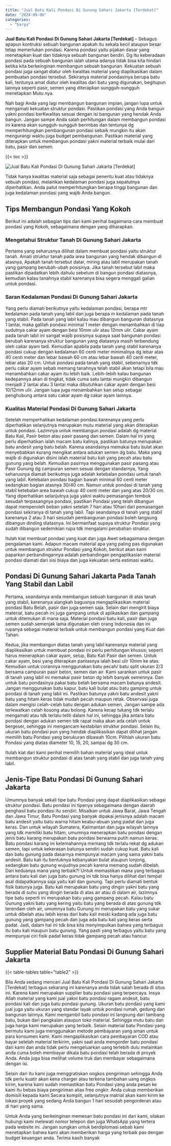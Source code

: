 ```yaml
---
title: "Jual Batu Kali Pondasi Di Gunung Sahari Jakarta [Terdekat]"
date: "2024-09-06"
categories: 
  - "harga"
---
```


**Jual Batu Kali Pondasi Di Gunung Sahari Jakarta \[Terdekat\]** – Sebagus apapun kontruksi sebuah bangunan apakah itu sekala kecil ataupun besar tetap memerlukan pondasi. Karena pondasi yaitu pijakan dasar yang menetapkan kuat dan tidaknya sebuah bangunan berdiri. Dg itu keberadaan pondasi pada sebuah bangunan ialah utama adanya tidak bisa kita hindari ketika kita berkeinginan membangun sebuah bangunan. Kekuatan sebuah pondasi juga sangat diatur oleh kwalitas material yang diaplikasikan dalam pembuatan pondasi tersebut. Sekiranya material pondasinya berupa batu kali, tentunya amat diatur oleh kwalitas dari batu yang digunakan, begitupun lainnya seperti pasir, semen yang diterapkan sungguh-sungguh menetapkan Mutu nya.

Nah bagi Anda yang lagi membangun bangunan impian, jangan lupa untuk mengamati kekuatan struktur pondasi. Pastikan pondasi yang Anda bangun yakni pondasi berKwalitas sesuai dengan isi bangunan yang hendak Anda bangun. Jangan sampe Anda salah perhitungan dalam membangun pondasi ini karena akan sungguh-sungguh berimbas dan tentunya dg memperhitungkan pembangunan pondasi sebaik mungkin itu akan mengurangi waktu juga budget pembangunan. Pastikan material yang diterapkan untuk membangun pondasi yakni material terbaik mulai dari batu, pasir dan semen.

{{< toc >}}

![Jual Batu Kali Pondasi Di Gunung Sahari Jakarta [Terdekat]](/images/jual-batu-kali-03.png)

Tidak hanya kwalitas material saja sebagai penentu kuat atau tidaknya sebuah pondasi, melainkan kedalaman pondasi juga sepatutnya diperhatikan. Anda patut memperhitungkan berapa tinggi bangunan dan juga kedalaman pondasi yang wajib Anda bangun.

## Tips Membangun Pondasi Yang Kokoh

Berikut ini adalah sebagian tips dari kami perihal bagaimana cara membuat pondasi yang Kokoh, sebagaimana dengan yang diharapkan.

### Mengetahui Struktur Tanah Di Gunung Sahari Jakarta

Pertama yang seharusnya dilihat dalam membuat pondasi yaitu struktur tanah. Amati struktur tanah pada area bangunan yang hendak dibangun di atasnya, Apakah tanah tersebut datar, miring atau labil merupakan tanah yang gampang berubah-ubah posisinya. Jika tanah tersebut labil maka pastikan dipadatkan lebih dahulu sebelum di bangun pondasi diatasnya, kemudian kalau tanahnya stabil karenanya bisa segera menggali galian untuk pondasi.

### Saran Kedalaman Pondasi Di Gunung Sahari Jakarta

Yang perlu diamati berikutnya yaitu kedalaman pondasi, berapa mtr kedalaman pada tanah yang labil dan juga berapa m kedalaman pada tanah yang stabil. Pada tanah yang labil kalau mau dibangun bangunan diatasnya 1 lantai, maka galilah pondasi minimal 1 meter dengan menambahkan di tiap sudutnya cakar ayam dengan besi 10mm ulir atau 12mm ulir. Cakar ayam pada tanah labil ini sangat wajib posisinya supaya saat bangunan pondasi berubah karenanya struktur bangunan yang diatasnya masih terbendung oleh cakar ayam tadi. Kemudian apabila pada tanah yang stabil karenanya pondasi cukup dengan kedalaman 60 centi meter minimalnya dg lebar atas 40 centi meter dan lebar bawah 60 cm atau lebar bawah 40 centi meter, lebar atas 20 cm. Untuk pondasi pada tanah yang stabil, sebenarnya tdk perlu cakar ayam sebab memang tanahnya telah stabil akan tetapi bila mau menambahkan cakar ayam itu lebih baik. Lebih-lebih kalau bangunan kedepannya akan di tingkat, tidak cuma satu lantai mungkin dibangun menjadi 2 lantai atau 3 lantai maka dibutuhkan cakar ayam dengan besi 10/12mm ulir. Jangan lupa juga menambahkan kan selup sebagai penghubung antara satu cakar ayam dg cakar ayam lainnya.

### Kualitas Material Pondasi Di Gunung Sahari Jakarta

Setelah memperhatikan kedalaman pondasi karenanya yang perlu diperhatikan selanjutnya merupakan mutu material yang akan diterapkan untuk pondasi. Lazimnya untuk membangun pondasi adalah dg material Batu Kali, Pasir beton atau pasir pasang dan semen. Dalam hal ini yang perlu diperhatikan ialah macam batu kalinya, pastikan batunya merupakan batu andesit yang batu belah. Karena seandainya memakai batu bulat akan menyebabkan kurang mengikat antara adukan semen dg batu. Maka yang wajib di digunakan disini ialah material batu kali yang pecah atau batu gunung yang belah. Kemudian pasirnya menggunakan pasir pasang atau Pasir Gunung dg campuran semen sesuai dengan standarnya, Yang seharusnya diamati berikutnya juga adalah ketebalan pondasi untuk tanah yang labil. Ketebalan pondasi bagian bawah minimal 60 centi meter sedangkan bagian atasnya 30/40 cm. Namun untuk pondasi di tanah yang stabil ketebalan area bawah cukup 40 centi meter dan yang atas 20/30 cm. Yang diperhatikan selanjutnya juga yakni waktu pemasangan tembok sesudah terpasangnya pondasi, pastikan Pondasi yang telah dibangun dapat memperoleh beban yakni setelah 7 hari atau 10hari dari pemasangan pondasi sekiranya di tanah yang labil. Tapi seandainya di tanah yang stabil karenanya 2 atau 3 hari sesudah pembangunan pondasi boleh langsung dibangun dinding diatasnya. Ini bermanfaat supaya struktur Pondasi yang sudah dibangun sedemikian rupa tdk mengalami perubahan struktur.

Itulah kiat membuat pondasi yang kuat dan juga Awet sebagaimana dengan pengalaman kami. Adapun macam material apa yang paling pas digunakan untuk membangun struktur Pondasi yang Kokoh, berikut akan kami paparkan perbandingannya adalah perbandingan pengaplikasian material pondasi diamati dari sisi biaya dan juga kekuatan serta estimasi waktu.

## Pondasi Di Gunung Sahari Jakarta Pada Tanah Yang Stabil dan Labil

Pertama, seandainya anda membangun sebuah bangunan di atas tanah yang stabil, karenanya alangkah bagusnya mengaplikasikan material pondasi Batu Belah, pasir dan juga semen saja. Selain dari mengirit biaya material, batu pecah ini juga gampang untuk di aplikasikan dan gampang untuk ditemukan di mana saja. Material pondasi batu kali, pasir dan juga semen sudah semenjak lama digunakan oleh orang Indonesia dan ini rupanya sebagai material terbaik untuk membangun pondasi yang Kuat dan Tahan.

Kedua, jika membangun diatas tanah yang labil karenanya material yang diaplikasikan untuk membuat pondasi ini perlu perhitungan khusus; seperti harus menerapkan cakar ayam, selup, Batu Kali Pasir dan semen. Untuk cakar ayam, besi yang diterapkan pantasnya ialah besi ulir 10mm ke atas. Kemudian untuk corannya menggunakan batu pecah/ batu split ukuran 2/3 bersama campuran pasir beton, semen dan air. Kami sarankan untuk pasir di tanah yang labil ini memakai pasir beton dg lebih banyak semennya. Dan untuk batu pondasinya pakai batu belah bersama macam batunya andesit. Jangan menggunakan batu kapur, batu kali bulat atau batu gamping untuk pondasi di tanah yang labil ini. Pastikan batunya yakni batu andesit yakni batu yang hitam keras tidak mudah pecah maupun retak. Observasi juga dalam mengisi celah-celah batu dengan adukan semen, Jangan sampe ada terlewatkan celah kosong atau bolong. Karena kerap tukang tdk terlalu mengamati atau tdk terlalu teliti dalam hal ini, sehingga jika antara batu pondasi dengan adukan semen tdk rapat maka akan ada celah untuk bergeser, sehingga ini mengancam kestabilan struktur pondasi. Selain itu, ukuran batu pondasi pun yang hendak diaplikasikan dapat dilihat jangan memilih batu Pondasi yang berukuran dibawah 10cm. Pilihlah ukuran batu Pondasi yang diatas diameter 10, 15, 20, sampai dg 30 cm.

Itulah kiat dari kami perihal memilih bahan material yang ideal untuk membangun struktur pondasi di atas tanah yang stabil dan juga tanah yang labil.

## Jenis-Tipe Batu Pondasi Di Gunung Sahari Jakarta

Umumnya banyak sekali tipe batu Pondasi yang dapat diaplikasikan sebagai struktur pondasi. Batu pondasi ini tipenya sebagaimana dengan daerah penghasil batu pondasi itu sendiri. Misalkan untuk Jawa Barat, Jawa Tengah dan Jawa Timur, Batu Pondasi yang banyak dipakai jenisnya adalah macam batu andesit yaitu batu warna hitam keabu-abuan yang padat dan juga keras. Dan untuk wilayah Sumatera, Kalimantan dan juga wilayah lainnya yang tdk memiliki batu hitam, umumnya menerapkan batu pondasi dengan jenis batu karang merupakan batu pondasi berwarna putih namun keras. Batu pondasi karang ini kelemahannya memang tdk terlalu rekat dg adukan semen, tapi untuk kekerasan batunya sendiri sudah cukup kuat. Batu kali dan batu gunung pada dasarnya mempunyai macam yang sama yakni batu andesit. Batu kali itu bentuknya kebanyakan bulat ataupun lonjong, sedangkan batu gunung wujudnya pecah karena memang sudah dibelah. Dari keduanya mana yang terbaik?! Untuk memastikan mana yang terbagus antara batu kali dan juga batu gunung ini tdk bisa hanya dilihat dari tempat asal didapatkannya saja yaitu kali dan gunung. Tapi perlu diamati bentuk fisik batunya juga. Batu kali merupakan batu yang dingin yakni batu yang berada di suhu yang dingin berada di atas air atau di dalam air, lazimnya tipe batu seperti ini merupakan batu yang gampang pecah. Kalau batu Gunung yakni batu yang kering yaitu batu yang berada di atas gunung tdk terendam oleh air, umumnya batu Gunung ini merupakan batu yang sukar untuk dibelah atau lebih keras dari batu kali meski kadang ada juga batu gunung yang gampang pecah dan juga ada batu kali yang keras serta padat. Jadi, dalam hal ini tdk bisa kita menyimpulkan bahwa yang terbagus itu batu kali maupun batu gunung. Yang pasti yang terbagus yaitu batu yang mempunyai ciri fisik padat keras tidak gampang pecah atau hancur.

## Supplier Material Batu Pondasi Di Gunung Sahari Jakarta

{{< table-tables table="table2" >}}

Bila Anda sedang mencari Jual Batu Kali Pondasi Di Gunung Sahari Jakarta \[Terdekat\] terbagus sekarang ini karenanya anda tidak salah berada di situs ini. Karena kami merupakan supplier batu pondasi yang terpercaya. Insya Allah material yang kami jual yakni batu pondasi ragam andesit, batu pondasi kali dan juga batu pondasi gunung. Ukuran batu pondasi yang kami jual juga yaitu ukuran yang standar layak untuk pondasi rumah, gedung dan bangunan lainnya. Kami mengambil batu pondasi ini langsung dari tambang batu, bukan dari pangkalan ataupun toko material. Sehingga mutu batu dan juga harga kami merupakan yang terbaik. Selain material batu Pondasi yang bermutu kami juga menggunakan metode pembayaran yang aman untuk para konsumen kami. Kami mengaplikasikan cara pembayaran COD atau bayar setelah material terkirim, yakni saat anda mengorder batu pondasi dari kami dan anda tidak perlu mengeluarkan uang terlebih dulu melainkan anda cuma boleh membayar dikala batu pondasi telah berada di proyek Anda. Anda juga bisa melihat volume truk dan membayar sebagaimana dengan isi.

Selain dari itu kami juga menggratiskan ongkos pengiriman sehingga Anda tdk perlu kuatir akan kena charger atau terkena tambahan uang ongkos kirim, karena kami sudah memastikan batu Pondasi yang anda pesan ke kami itu bebas biaya pengiriman alias free ongkir. Anda cukup memberikan domisili kepada kami Secara komplit, selanjutnya matrial akan kami kirim ke lokasi proyek yang sedang Anda bangun 1 hari sesudah pengorderan atau di hari yang sama.

Untuk Anda yang berkeinginan memesan batu pondasi ini dari kami, silakan hubungi kami melewati nomor telepon dan juga WhatsApp yang tertera pada website ini. Jangan sungkan untuk berdiplomasi sebab kami menetapkan bahwa kami akan memberikan harga yang terbaik pas dengan budget keuangan anda. Terima kasih banyak
